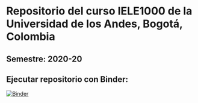 # Repositorio del curso IELE1000 de la Universidad de los Andes, Bogotá, Colombia
## Semestre: 2020-20

## Ejecutar repositorio con Binder: 
[![Binder](https://mybinder.org/badge_logo.svg)](https://mybinder.org/v2/gh/jpmartinez10/IELE1000-2020-20/master)
